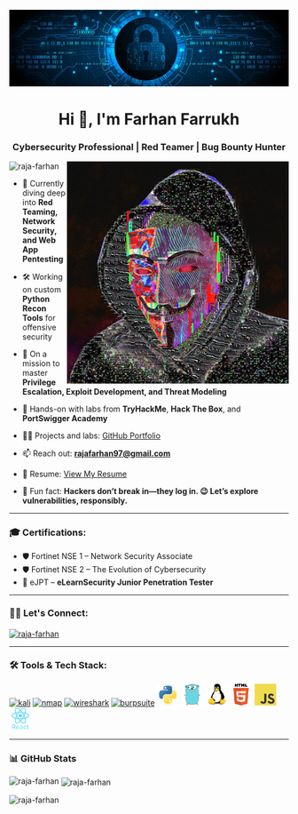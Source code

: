 ![logo](https://github.com/Raja-Farhan/Raja-Farhan/blob/main/Farhan-cyber.jpg)
<h1 align="center">Hi 👋, I'm Farhan Farrukh</h1>
<h3 align="center">Cybersecurity Professional | Red Teamer | Bug Bounty Hunter</h3>

<img align="right" alt="cybersecurity" width="400" src="https://github.com/Raja-Farhan/Raja-Farhan/blob/main/GIF.gif">

<p align="left"> <img src="https://komarev.com/ghpvc/?username=raja-farhan&label=Profile%20views&color=0e75b6&style=flat" alt="raja-farhan" /> </p>

- 🧠 Currently diving deep into **Red Teaming, Network Security, and Web App Pentesting**

- 🛠️ Working on custom **Python Recon Tools** for offensive security

- 🎯 On a mission to master **Privilege Escalation, Exploit Development, and Threat Modeling**

- 🧪 Hands-on with labs from **TryHackMe**, **Hack The Box**, and **PortSwigger Academy**

- 👨‍💻 Projects and labs: [GitHub Portfolio](https://github.com/Raja-Farhan)

- 📫 Reach out: **rajafarhan97@gmail.com**

- 📄 Resume: [View My Resume](https://farhan-farrukh.tiiny.site/)

- 🧩 Fun fact: **Hackers don’t break in—they log in. 😉 Let’s explore vulnerabilities, responsibly.**

---

<h3 align="left">🎓 Certifications:</h3>

- 🛡️ Fortinet NSE 1 – Network Security Associate  
- 🛡️ Fortinet NSE 2 – The Evolution of Cybersecurity  
- 🧠 eJPT – **eLearnSecurity Junior Penetration Tester**

---

<h3 align="left">🧑‍💻 Let's Connect:</h3>
<p align="left">
<a href="https://linkedin.com/in/raja-farhan" target="blank"><img align="center" src="https://raw.githubusercontent.com/rahuldkjain/github-profile-readme-generator/master/src/images/icons/Social/linked-in-alt.svg" alt="raja-farhan" height="30" width="40" /></a>
</p>

---

<h3 align="left">🛠 Tools & Tech Stack:</h3>
<p align="left">
<a href="https://www.kali.org/" target="_blank"><img src="https://www.kali.org/images/favicon.ico" alt="kali" width="40" height="40"/></a>
<a href="https://nmap.org/" target="_blank"><img src="https://upload.wikimedia.org/wikipedia/commons/4/45/Nmap-logo.svg" alt="nmap" width="40" height="40"/></a>
<a href="https://www.wireshark.org/" target="_blank"><img src="https://upload.wikimedia.org/wikipedia/commons/e/e0/Wireshark_Logo.svg" alt="wireshark" width="40" height="40"/></a>
<a href="https://portswigger.net/burp" target="_blank"><img src="https://portswigger.net/favicon.ico" alt="burpsuite" width="40" height="40"/></a>
<a href="https://www.python.org/" target="_blank"><img src="https://raw.githubusercontent.com/devicons/devicon/master/icons/python/python-original.svg" alt="python" width="40" height="40"/></a>
<a href="https://go.dev/" target="_blank"><img src="https://raw.githubusercontent.com/devicons/devicon/master/icons/go/go-original.svg" alt="go" width="40" height="40"/></a>
<a href="https://www.linux.org/" target="_blank"><img src="https://raw.githubusercontent.com/devicons/devicon/master/icons/linux/linux-original.svg" alt="linux" width="40" height="40"/></a>
<a href="https://www.owasp.org/" target="_blank"><img src="https://raw.githubusercontent.com/devicons/devicon/master/icons/html5/html5-original-wordmark.svg" alt="owasp" width="40" height="40"/></a>
<a href="https://developer.mozilla.org/en-US/docs/Web/JavaScript" target="_blank"><img src="https://raw.githubusercontent.com/devicons/devicon/master/icons/javascript/javascript-original.svg" alt="javascript" width="40" height="40"/></a>
<a href="https://reactjs.org/" target="_blank"><img src="https://raw.githubusercontent.com/devicons/devicon/master/icons/react/react-original-wordmark.svg" alt="react" width="40" height="40"/></a>
</p>

---

<h3 align="left">📊 GitHub Stats</h3>
<p><img align="left" src="https://github-readme-stats.vercel.app/api/top-langs?username=raja-farhan&show_icons=true&locale=en&layout=compact" alt="raja-farhan" /></p>

<p>&nbsp;<img align="center" src="https://github-readme-stats.vercel.app/api?username=raja-farhan&show_icons=true&locale=en" alt="raja-farhan" /></p>

<p><img align="center" src="https://github-readme-streak-stats.herokuapp.com/?user=raja-farhan&" alt="raja-farhan" /></p>
